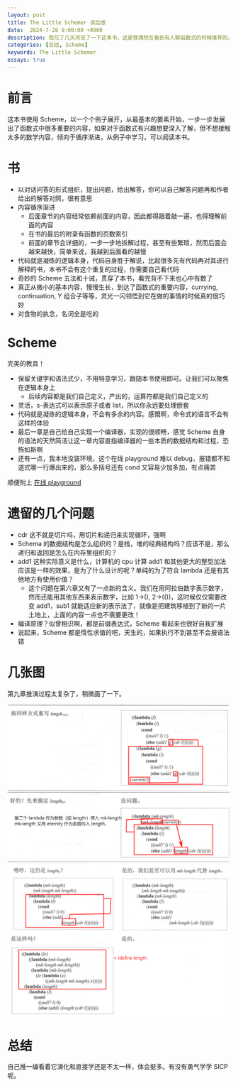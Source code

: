 ```yaml
---
layout: post
title: The Little Schemer 读后感
date:  2024-7-28 9:00:00 +0900
description: 我花了几天浏览了一下这本书，这是我偶然在看到有人聊函数式的时候推荐的。在这里总结一下我的收获与一些疑问。
categories: [总结, Scheme]
keywords: The Little Schemer
essays: true   
---
```


# 前言

这本书使用 Scheme，以一个个例子展开，从最基本的要素开始，一步一步发展出了函数式中很多重要的内容，如果对于函数式有兴趣想要深入了解，但不想接触太多的数学内容，倾向于循序渐进，从例子中学习，可以阅读本书。

# 书

- 以对话问答的形式组织，提出问题，给出解答，你可以自己解答问题再和作者给出的解答对照，很有意思
- 内容循序渐进
    - 后面章节的内容经常依赖前面的内容，因此都得跟着敲一遍，也得理解前面的内容
    - 在书的最后的附录有函数的页数索引
    - 前面的章节会详细的，一步一步地拆解过程，甚至有些繁琐，然而后面会越来越快，简单来说，我越到后面看的越慢
- 代码就是凝练的逻辑本身，代码自身胜于解说，比起很多先有代码再对其进行解释的书，本书不会有这个重复的过程，你需要自己看代码
- 奇妙的 Scheme 五法和十诫，贯穿了本书，看完背不下来也心中有数了
- 真正从微小的基本内容，慢慢生长，到达了函数式的重要内容，currying, continuation, Y 组合子等等，灵光一闪领悟到它在做的事情的时候真的很巧妙
- 对食物的执念，名词全是吃的

# Scheme

完美的教具！

- 保留关键字和语法式少，不用特意学习，跟随本书使用即可。让我们可以聚焦在逻辑本身上
    - 后续内容都是我们自己定义，产出的，运算符都是我们自己定义的
- 灵活，s-表达式可以表示原子或者 list，所以你永远要处理嵌套
- 代码就是凝练的逻辑本身，不会有多余的内容。感慨啊，命令式的语言不会有这样的体验
- 最后一章是自己给自己实现一个编译器，实现的很顺畅，感觉 Scheme 自身的语法的天然简洁让这一章内容直指编译器的一些本质的数据结构和过程，恐怖如斯啊
- 还有一点，我本地没装环境，这个在线 playground 难以 debug，报错都不知道式哪一行爆出来的，那么多括号还有 cond 又容易少加多加，有点痛苦

顺便附上 [在线 playground](https://www.w3cschool.cn/tryrun/runcode?lang=scheme-chez)

# 遗留的几个问题

- cdr 这不就是切片吗，用切片和递归来实现循环，强啊
- Schema 的数据结构是怎么组织的？是栈，堆的经典结构吗？应该不是，那么递归和返回是怎么在内存里组织的？
- add1 这种实际意义是什么，计算机的 cpu 计算 add1 和其他更大的整型加法应该是一样的效果，是为了什么设计的呢？单纯的为了符合 lambda 还是有其他地方有使用价值？
    - 这个问题在第六章又有了一点新的含义。我们在用阿拉伯数字表示数字，然而还能用其他东西来表示数字，比如 1->(), 2->(())，这时候仅仅需要改变 add1，sub1 就能适应新的表示法了，就像是把建筑移植到了新的一片土地上，上面的内容一点也不需要更改！
- 编译原理？似曾相识啊，都是前缀表达式，Scheme 看起来也很好自我扩展
- 说起来，Scheme 都是惰性求值的吧，天生的，如果执行不到甚至不会报语法错

# 几张图

第九章推演过程太复杂了，稍微画了一下。

![p163](/images/Schemer/p163.png)
![p164](/images/Schemer/p164.png)
![p165](/images/Schemer/p165.png)
![p172](/images/Schemer/p172.png)

# 总结

自己推一编看着它演化和直接学还是不太一样，体会挺多。有没有勇气学学 SICP 呢。